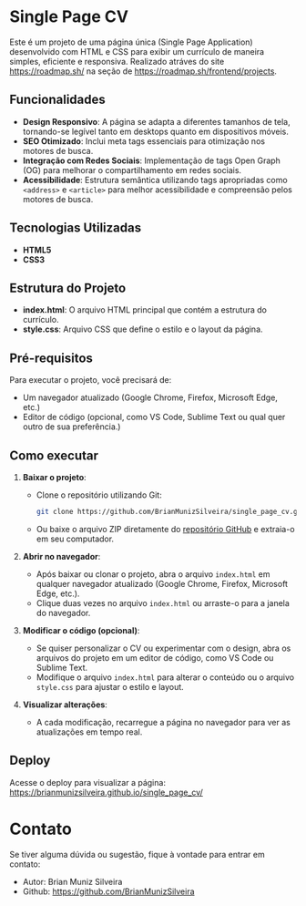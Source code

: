 # Single Page CV

Este é um projeto de uma página única (Single Page Application) desenvolvido com HTML e CSS para exibir um currículo de maneira simples, eficiente e responsiva. Realizado atráves do site https://roadmap.sh/ na seção de https://roadmap.sh/frontend/projects. 

## Funcionalidades

- **Design Responsivo**: A página se adapta a diferentes tamanhos de tela, tornando-se legível tanto em desktops quanto em dispositivos móveis.
- **SEO Otimizado**: Inclui meta tags essenciais para otimização nos motores de busca.
- **Integração com Redes Sociais**: Implementação de tags Open Graph (OG) para melhorar o compartilhamento em redes sociais.
- **Acessibilidade**: Estrutura semântica utilizando tags apropriadas como `<address>` e `<article>` para melhor acessibilidade e compreensão pelos motores de busca.

## Tecnologias Utilizadas

- **HTML5**
- **CSS3**

## Estrutura do Projeto

- **index.html**: O arquivo HTML principal que contém a estrutura do currículo.
- **style.css**: Arquivo CSS que define o estilo e o layout da página.

## Pré-requisitos

Para executar o projeto, você precisará de:

- Um navegador atualizado (Google Chrome, Firefox, Microsoft Edge, etc.)
- Editor de código (opcional, como VS Code, Sublime Text ou qual quer outro de sua preferência.)

## Como executar

1. **Baixar o projeto**:
   - Clone o repositório utilizando Git:
     ```bash
     git clone https://github.com/BrianMunizSilveira/single_page_cv.git
     ```
   - Ou baixe o arquivo ZIP diretamente do [repositório GitHub](https://github.com/BrianMunizSilveira/single_page_cv) e extraia-o em seu computador.

2. **Abrir no navegador**:
   - Após baixar ou clonar o projeto, abra o arquivo `index.html` em qualquer navegador atualizado (Google Chrome, Firefox, Microsoft Edge, etc.).
   - Clique duas vezes no arquivo `index.html` ou arraste-o para a janela do navegador.

3. **Modificar o código (opcional)**:
   - Se quiser personalizar o CV ou experimentar com o design, abra os arquivos do projeto em um editor de código, como VS Code ou Sublime Text.
   - Modifique o arquivo `index.html` para alterar o conteúdo ou o arquivo `style.css` para ajustar o estilo e layout.

4. **Visualizar alterações**:
   - A cada modificação, recarregue a página no navegador para ver as atualizações em tempo real.


## Deploy 

Acesse o deploy para visualizar a página: 
https://brianmunizsilveira.github.io/single_page_cv/

# Contato

Se tiver alguma dúvida ou sugestão, fique à vontade para entrar em contato:

- Autor: Brian Muniz Silveira
- Github: https://github.com/BrianMunizSilveira